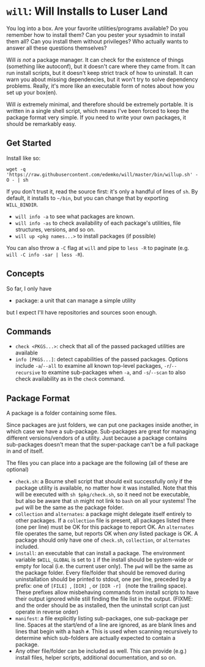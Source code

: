 # `will`: Will Installs to Luser Land

You log into a box.
Are your favorite utilities/programs available?
Do you remember how to install them?
Can you pester your sysadmin to install them all?
Can you install them without privileges?
Who actually wants to answer all these questions themselves?

Will _is not_ a package manager.
It can check for the existence of things (something like autoconf), but it doesn't care where they came from.
It can run install scripts, but it doesn't keep strict track of how to uninstall.
It can warn you about missing dependencies, but it won't try to solve dependency problems.
Really, it's more like an executable form of notes about how you set up your box(en).

Will _is_ extremely minimal, and therefore should be extremely portable.
It is written in a single shell script, which means I've been forced to keep the package format very simple.
If you need to write your own packages, it should be remarkably easy.

## Get Started

Install like so:
```
wget -q 'https://raw.githubusercontent.com/edemko/will/master/bin/willup.sh' -O - | sh
```
If you don't trust it, read the source first: it's only a handful of lines of `sh`.
By default, it installs to `~/bin`, but you can change that by exporting `WILL_BINDIR`.

  * `will info -a` to see what packages are known.
  * `will info -as` to check availability of each package's utilities, file structures, versions, and so on.
  * `will up <pkg names...>` to install packages (if possible)

You can also throw a `-C` flag at `will` and pipe to `less -R` to paginate (e.g. `will -C info -sar | less -R`).

## Concepts

So far, I only have

  * package: a unit that can manage a simple utility

but I expect I'll have repositories and sources soon enough.

## Commands

  * `check <PKGS...>`: check that all of the passed packaged utilities are available
  * `info [PKGS...]`: detect capabilities of the passed packages.
    Options include `-a`/`--all` to examine all known top-level packages, `-r`/`--recursive` to examine sub-packages when `-a`, and `-s`/`--scan` to also check availability as in the `check` command.

## Package Format

A package is a folder containing some files.

Since packages are just folders, we can put one packages inside another, in which case we have a sub-package.
Sub-packages are great for managing different versions/vendors of a utility.
Just because a package contains sub-packages doesn't mean that the super-package can't be a full package in and of itself.

The files you can place into a package are the following (all of these are optional)

  * `check.sh`: a Bourne shell script that should exit successfully only if the package utility is available, no matter how it was installed.
    Note that this will be executed with `sh $pkg/check.sh`, so it need not be executable, but also be aware that `sh` might not link to `bash` on all your systems!
    The `pwd` will be the same as the package folder.
  * `collection` and `alternates`: a package might delegate itself entirely to other packages.
    If a `collection` file is present, all packages listed there (one per line) must be OK for this package to report OK.
    An `alternates` file operates the same, but reports OK when _any_ listed package is OK.
    A package should only have one of `check.sh`, `collection`, or `alternates` included.
  * `install`: an executable that can install a package.
    The environment variable `$WILL_GLOBAL` is set to `1` if the install should be system-wide or empty for local (i.e. the current user only).
    The `pwd` will be the same as the package folder.
    Every file/folder that should be removed during uninstallation should be printed to stdout, one per line, preceded by a prefix:
      one of `[FILE] `, `[DIR] `, or `[DIR -r] ` (note the trailing space).
    These prefixes allow misbehaving commands from install scripts to have their output ignored while still finding the file list in the output.
    (FIXME: and the order should be as installed, then the uninstall script can just operate in reverse order)
  * `manifest`: a file explicitly listing sub-packages, one sub-package per line.
    Spaces at the start/end of a line are ignored, as are blank lines and lines that begin with a hash `#`.
    This is used when scanning recursively to determine which sub-folders are actually expected to contain a package.
  * Any other file/folder can be included as well.
    This can provide (e.g.) install files, helper scripts, additional documentation, and so on.
